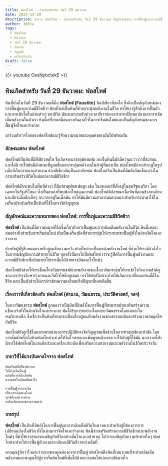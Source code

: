 ```yaml
---
title: ฟอสไทต์ - หินเกิดสำหรับ วันที่ 29 ธันวาคม
date: 2025-12-29
description: สำรวจ ฟอสไทต์ - หินเกิดสำหรับ วันที่ 29 ธันวาคม สัญลักษณ์ของ การฟื้นฟูและความมีชีวิตชีวา มาเรียนรู้ความหมายลึกซึ้งของหินพิเศษนี้
author: 365วัน
tags:
  - ฟอสไทต์
  - ธันวาคม
  - วันที่ 29 ธันวาคม
  - หินเกิด
  - อัญมณี
  - เครื่องประดับ
draft: false
---
```


{{< youtube OesNybctekE >}}

## หินเกิดสำหรับ วันที่ 29 ธันวาคม: ฟอสไทต์

หินที่เกิดในวันที่ 29 ธันวาคมนี้คือ **ฟอสไทต์ (Faustite)** หินสีเขียวที่สดใส ซึ่งถือเป็นสัญลักษณ์ของการฟื้นฟูและความมีชีวิตชีวา ฟอสไทต์เป็นหินที่ช่วยกระตุ้นพลังงานในชีวิต ทำให้เรารู้สึกถึงการฟื้นตัวและการเติบโตในด้านต่างๆ ของชีวิต มันเหมาะสมกับช่วงเวลาที่เราต้องการการเปลี่ยนแปลงและการเติมเต็มพลังงานในตัวเรา หินนี้เปรียบเสมือนแรงบันดาลใจในการเริ่มต้นใหม่และเป็นสัญลักษณ์ของการฟื้นฟูจิตใจและร่างกาย

มาร่วมสำรวจโลกของฟอสไทต์และรู้จักความหมายและคุณค่าของมันไปพร้อมกัน

### ลักษณะของ ฟอสไทต์

ฟอสไทต์เป็นหินที่มีสีเขียวสดใส ซึ่งเกิดจากแร่ธาตุฟอสเฟต ภายในหินนี้มักมีความแวววาวที่สะท้อนแสงได้ดี ทำให้มันมีลักษณะที่ดูสดชื่นและกระตุ้นพลังงานในตัวผู้ที่มองเห็น ฟอสไทต์มักจะปรากฏในรูปผลึกที่เรียบง่ายและสวยงาม ด้วยสีเขียวอันเป็นเอกลักษณ์ ฟอสไทต์จึงเป็นหินที่มีพลังอันแข็งแกร่งในการเสริมสร้างชีวิตใหม่และความมีชีวิตชีวา

ฟอสไทต์มักจะพบในพื้นที่ต่างๆ ที่มีแร่ธาตุฟอสเฟตสูง เช่น ในแหล่งแร่ที่ตั้งอยู่ในสหรัฐอเมริกา โดยเฉพาะในรัฐอริโซนา ซึ่งเป็นแหล่งที่พบฟอสไทต์คุณภาพดี ฟอสไทต์มีลักษณะเนื้อหินที่ค่อนข้างละเอียดและมักจะมีผลึกเล็กๆ กระจายอยู่ในเนื้อหิน ทำให้มันมีความสวยงามและเหมาะสำหรับการนำมาใช้ในเครื่องประดับหรือเป็นหินที่ใช้ในทางจิตวิญญาณ

### สัญลักษณ์และความหมายของ ฟอสไทต์: การฟื้นฟูและความมีชีวิตชีวา

**ฟอสไทต์** เป็นหินที่มีความหมายที่ลึกซึ้งเกี่ยวกับการฟื้นฟูและการเติมเต็มพลังงานในชีวิต หินนี้เหมาะสมอย่างยิ่งสำหรับการเริ่มต้นใหม่ มันเป็นเครื่องมือที่ช่วยกระตุ้นให้เราสามารถฟื้นฟูทั้งในด้านจิตใจและร่างกาย

สำหรับผู้ที่รู้สึกหมดแรงหรือสูญเสียความหวัง ฟอสไทต์จะเป็นแหล่งพลังงานใหม่ ที่ช่วยให้เรามีกำลังใจในการเผชิญกับความท้าทายในชีวิต ทุกครั้งที่มองไปที่ฟอสไทต์ เราจะรู้สึกถึงการฟื้นฟูพลังงานและความมีชีวิตชีวาที่กลับมาทำให้เราเต็มไปด้วยแรงบันดาลใจใหม่ๆ

ฟอสไทต์ยังช่วยให้เราเชื่อมโยงกับธรรมชาติและพลังงานของโลก มันกระตุ้นให้เราเข้าใจถึงความสำคัญของการบำรุงรักษาร่างกายและจิตใจให้ดีอยู่เสมอ การใช้ฟอสไทต์จะช่วยให้เกิดการเปลี่ยนแปลงที่ดีในชีวิต และเป็นตัวช่วยให้เราก้าวข้ามความเครียดหรือปัญหาที่เคยเกิดขึ้น

### เรื่องราวที่เกี่ยวข้องกับ ฟอสไทต์ (ตำนาน, วัฒนธรรม, ประวัติศาสตร์, ฯลฯ)

ในบางวัฒนธรรม **ฟอสไทต์** ถูกมองว่าเป็นหินที่มีพลังในการฟื้นฟูที่สามารถช่วยเสริมสร้างความแข็งแกร่งทั้งในด้านจิตใจและร่างกาย มันได้รับการยกย่องในหลายวัฒนธรรมโดยเฉพาะในอเมริกาเหนือ ซึ่งเชื่อว่าเป็นหินที่สามารถเชื่อมโยงผู้คนกับพลังงานของธรรมชาติและสร้างความสมดุลให้กับชีวิต

ฟอสไทต์ยังถูกใช้ในหลายศาสนาและการปฏิบัติทางจิตวิญญาณเพื่อช่วยในการทำสมาธิและบำบัด โดยการสัมผัสหรือถือหินฟอสไทต์จะช่วยให้จิตใจสงบและเพิ่มพูนพลังงานบวกให้กับผู้ที่ใช้มัน นอกจากนี้ยังมีการใช้ฟอสไทต์ในงานศิลปะและเครื่องประดับเพื่อเสริมความสวยงามและพลังงานในชีวิตประจำวัน

### บทกวีที่ได้แรงบันดาลใจจาก ฟอสไทต์

```
ฟอสไทต์ที่เป็นประกาย
ให้ชีวิตเริ่มฟื้นฟู
พลังที่หายไปกลับคืน
ความสดใสเติมเต็มหัวใจ

การฟื้นฟูจากภายใน
เป็นการเดินทางใหม่
ทุกข์ที่เคยมีจางหาย
เหลือเพียงแสงของความหวัง
```

### บทสรุป

**ฟอสไทต์** เป็นหินที่มีพลังในการฟื้นฟูและการเติมเต็มชีวิตใหม่ เหมาะสำหรับผู้ที่ต้องการการเปลี่ยนแปลงในชีวิต ทั้งในด้านการจิตใจและร่างกาย หินนี้ช่วยเสริมสร้างความมีชีวิตชีวาและพลังงานใหม่ๆ ที่ทำให้เราสามารถเผชิญกับชีวิตอย่างมั่นใจและกล้าหาญ ไม่ว่าจะเผชิญกับความท้าทายใดๆ ฟอสไทต์จะช่วยให้เราฟื้นฟูตัวเองและกลับมามีชีวิตชีวาอย่างเต็มที่

หากคุณรู้สึกว่าใจและร่างกายของคุณต้องการการฟื้นฟู ฟอสไทต์คือหินที่เหมาะสมที่จะช่วยเติมเต็มพลังงานและพาคุณไปสู่การเริ่มต้นใหม่ที่เต็มไปด้วยความสดใสและแรงบันดาลใจ